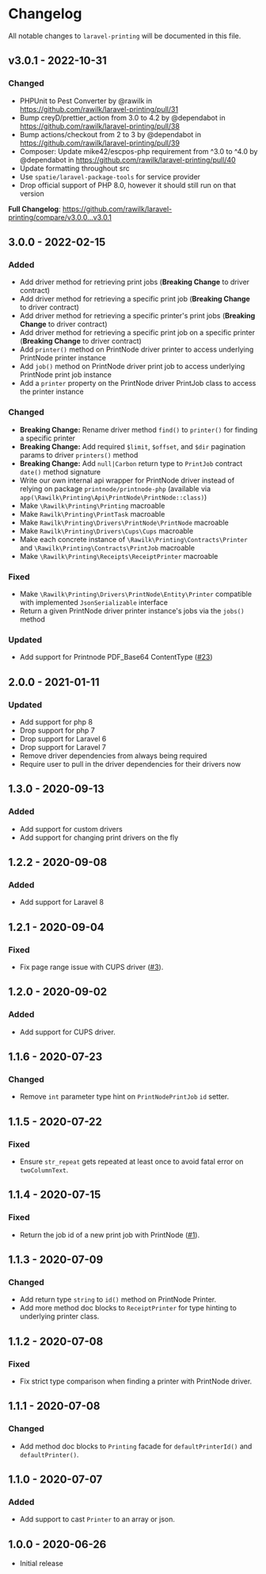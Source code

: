 # Changelog

All notable changes to `laravel-printing` will be documented in this file.

## v3.0.1 - 2022-10-31

### Changed

-   PHPUnit to Pest Converter by @rawilk in https://github.com/rawilk/laravel-printing/pull/31
-   Bump creyD/prettier_action from 3.0 to 4.2 by @dependabot in https://github.com/rawilk/laravel-printing/pull/38
-   Bump actions/checkout from 2 to 3 by @dependabot in https://github.com/rawilk/laravel-printing/pull/39
-   Composer: Update mike42/escpos-php requirement from ^3.0 to ^4.0 by @dependabot in https://github.com/rawilk/laravel-printing/pull/40
-   Update formatting throughout src
-   Use `spatie/laravel-package-tools` for service provider
-   Drop official support of PHP 8.0, however it should still run on that version

**Full Changelog**: https://github.com/rawilk/laravel-printing/compare/v3.0.0...v3.0.1

## 3.0.0 - 2022-02-15

### Added

-   Add driver method for retrieving print jobs (**Breaking Change** to driver contract)
-   Add driver method for retrieving a specific print job (**Breaking Change** to driver contract)
-   Add driver method for retrieving a specific printer's print jobs (**Breaking Change** to driver contract)
-   Add driver method for retrieving a specific print job on a specific printer (**Breaking Change** to driver contract)
-   Add `printer()` method on PrintNode driver printer to access underlying PrintNode printer instance
-   Add `job()` method on PrintNode driver print job to access underlying PrintNode print job instance
-   Add a `printer` property on the PrintNode driver PrintJob class to access the printer instance

### Changed

-   **Breaking Change:** Rename driver method `find()` to `printer()` for finding a specific printer
-   **Breaking Change:** Add required `$limit`, `$offset`, and `$dir` pagination params to driver `printers()` method
-   **Breaking Change:** Add `null|Carbon` return type to `PrintJob` contract `date()` method signature
-   Write our own internal api wrapper for PrintNode driver instead of relying on package `printnode/printnode-php` (available via `app(\Rawilk\Printing\Api\PrintNode\PrintNode::class)`)
-   Make `\Rawilk\Printing\Printing` macroable
-   Make `Rawilk\Printing\PrintTask` macroable
-   Make `Rawilk\Printing\Drivers\PrintNode\PrintNode` macroable
-   Make `Rawilk\Printing\Drivers\Cups\Cups` macroable
-   Make each concrete instance of `\Rawilk\Printing\Contracts\Printer` and `\Rawilk\Printing\Contracts\PrintJob` macroable
-   Make `\Rawilk\Printing\Receipts\ReceiptPrinter` macroable

### Fixed

-   Make `\Rawilk\Printing\Drivers\PrintNode\Entity\Printer` compatible with implemented `JsonSerializable` interface
-   Return a given PrintNode driver printer instance's jobs via the `jobs()` method

### Updated

-   Add support for Printnode PDF_Base64 ContentType ([#23](https://github.com/rawilk/laravel-printing/pull/23))

## 2.0.0 - 2021-01-11

### Updated

-   Add support for php 8
-   Drop support for php 7
-   Drop support for Laravel 6
-   Drop support for Laravel 7
-   Remove driver dependencies from always being required
-   Require user to pull in the driver dependencies for their drivers now

## 1.3.0 - 2020-09-13

### Added

-   Add support for custom drivers
-   Add support for changing print drivers on the fly

## 1.2.2 - 2020-09-08

### Added

-   Add support for Laravel 8

## 1.2.1 - 2020-09-04

### Fixed

-   Fix page range issue with CUPS driver ([#3](https://github.com/rawilk/laravel-printing/issues/3)).

## 1.2.0 - 2020-09-02

### Added

-   Add support for CUPS driver.

## 1.1.6 - 2020-07-23

### Changed

-   Remove `int` parameter type hint on `PrintNodePrintJob` `id` setter.

## 1.1.5 - 2020-07-22

### Fixed

-   Ensure `str_repeat` gets repeated at least once to avoid fatal error on `twoColumnText`.

## 1.1.4 - 2020-07-15

### Fixed

-   Return the job id of a new print job with PrintNode ([#1](https://github.com/rawilk/laravel-printing/issues/1)).

## 1.1.3 - 2020-07-09

### Changed

-   Add return type `string` to `id()` method on PrintNode Printer.
-   Add more method doc blocks to `ReceiptPrinter` for type hinting to underlying printer class.

## 1.1.2 - 2020-07-08

### Fixed

-   Fix strict type comparison when finding a printer with PrintNode driver.

## 1.1.1 - 2020-07-08

### Changed

-   Add method doc blocks to `Printing` facade for `defaultPrinterId()` and `defaultPrinter()`.

## 1.1.0 - 2020-07-07

### Added

-   Add support to cast `Printer` to an array or json.

## 1.0.0 - 2020-06-26

-   Initial release
